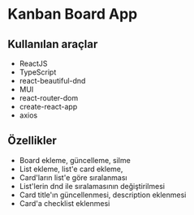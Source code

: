 # Kanban Board App


## Kullanılan araçlar
- ReactJS
- TypeScript
- react-beautiful-dnd
- MUI
- react-router-dom
- create-react-app
- axios


## Özellikler 

- Board ekleme, güncelleme, silme
- List ekleme, list'e card ekleme, 
- Card'ların list'e göre sıralanması
- List'lerin dnd ile sıralamasının değiştirilmesi
- Card title'ın güncellenmesi, description eklenmesi
- Card'a checklist eklenmesi
